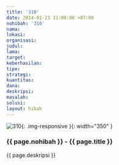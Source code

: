 ```yaml
---
title: '310'
date: 2014-01-23 11:08:00 +07:00
nohibah: '310'
nama: 
lokasi: 
organisasi: 
judul: 
lama: 
target: 
keberhasilan: 
tipe: 
strategi: 
kuantitas: 
dana: 
deskripsi: 
masalah: 
solusi: 
layout: hibah
---
```


![310](/static/img/hibahcms/310.png){: .img-responsive }{: width="350" }

### {{ page.nohibah }} - {{ page.title }}

{{ page.deskripsi }}
